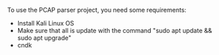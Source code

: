 To use the PCAP parser project, you need some requirements:
  - Install Kali Linux OS
  - Make sure that all is update with the command "sudo apt update && sudo apt upgrade"
  - cndk
